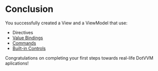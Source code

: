 # Conclusion

You successfully created a View and a ViewModel that use:

- Directives
- [Value Bindings]
- [Commands]
- [Built-in Controls]

Congratulations on completing your first steps towards real-life DotVVM aplications!

[value bindings]: https://www.dotvvm.com/docs/tutorials/basics-value-binding
[commands]: https://www.dotvvm.com/docs/tutorials/basics-command-binding
[built-in controls]: https://www.dotvvm.com/docs/tutorials/basics-built-in-controls